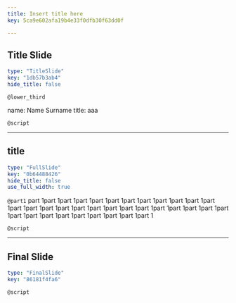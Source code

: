 ```yaml
---
title: Insert title here
key: 5ca9e602afa19b4e33f0dfb30f63dd0f

---
```

## Title Slide

```yaml
type: "TitleSlide"
key: "1db57b3ab4"
hide_title: false
```

`@lower_third`

name: Name Surname
title: aaa


`@script`



---
## title

```yaml
type: "FullSlide"
key: "0b64488426"
hide_title: false
use_full_width: true
```

`@part1`
part 1part 1part 1part 1part 1part 1part 1part 1part 1part 1part 1part 1part 1part 1part 1part 1part 1part 1part 1part 1part 1part 1part 1part 1part 1part 1part 1part 1part 1part 1part 1part 1part 1part 1part 1


`@script`



---
## Final Slide

```yaml
type: "FinalSlide"
key: "86181f4fa6"
```

`@script`


